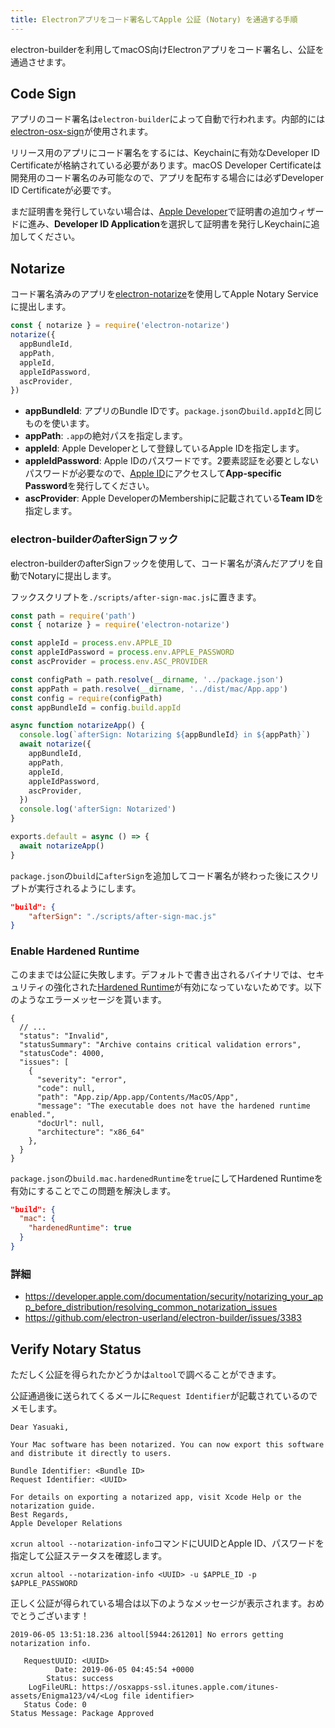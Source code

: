 ```yaml
---
title: Electronアプリをコード署名してApple 公証 (Notary) を通過する手順
---
```


electron-builderを利用してmacOS向けElectronアプリをコード署名し、公証を通過させます。

## Code Sign

アプリのコード署名は`electron-builder`によって自動で行われます。内部的には[electron-osx-sign](https://github.com/electron-userland/electron-osx-sign)が使用されます。

リリース用のアプリにコード署名をするには、Keychainに有効なDeveloper ID Certificateが格納されている必要があります。macOS Developer Certificateは開発用のコード署名のみ可能なので、アプリを配布する場合には必ずDeveloper ID Certificateが必要です。

まだ証明書を発行していない場合は、[Apple Developer](https://developer.apple.com/account/resources/certificates/list)で証明書の追加ウィザードに進み、**Developer ID Application**を選択して証明書を発行しKeychainに追加してください。

## Notarize

コード署名済みのアプリを[electron-notarize](https://github.com/electron-userland/electron-notarize)を使用してApple Notary Serviceに提出します。

```js
const { notarize } = require('electron-notarize')
notarize({
  appBundleId,
  appPath,
  appleId,
  appleIdPassword,
  ascProvider,
})
```

- **appBundleId**: アプリのBundle IDです。`package.json`の`build.appId`と同じものを使います。
- **appPath**: `.app`の絶対パスを指定します。
- **appleId**: Apple Developerとして登録しているApple IDを指定します。
- **appleIdPassword**: Apple IDのパスワードです。2要素認証を必要としないパスワードが必要なので、[Apple ID](https://appleid.apple.com/#!&page=signin)にアクセスして**App-specific Password**を発行してください。
- **ascProvider**: Apple DeveloperのMembershipに記載されている**Team ID**を指定します。

### electron-builderのafterSignフック

electron-builderのafterSignフックを使用して、コード署名が済んだアプリを自動でNotaryに提出します。

フックスクリプトを`./scripts/after-sign-mac.js`に置きます。

```js
const path = require('path')
const { notarize } = require('electron-notarize')

const appleId = process.env.APPLE_ID
const appleIdPassword = process.env.APPLE_PASSWORD
const ascProvider = process.env.ASC_PROVIDER

const configPath = path.resolve(__dirname, '../package.json')
const appPath = path.resolve(__dirname, '../dist/mac/App.app')
const config = require(configPath)
const appBundleId = config.build.appId

async function notarizeApp() {
  console.log(`afterSign: Notarizing ${appBundleId} in ${appPath}`)
  await notarize({
    appBundleId,
    appPath,
    appleId,
    appleIdPassword,
    ascProvider,
  })
  console.log('afterSign: Notarized')
}

exports.default = async () => {
  await notarizeApp()
}
```

`package.json`の`build`に`afterSign`を追加してコード署名が終わった後にスクリプトが実行されるようにします。

```json
"build": {
	"afterSign": "./scripts/after-sign-mac.js"
}
```

### Enable Hardened Runtime

このままでは公証に失敗します。デフォルトで書き出されるバイナリでは、セキュリティの強化された[Hardened Runtime](https://developer.apple.com/documentation/security/hardened_runtime_entitlements)が有効になっていないためです。以下のようなエラーメッセージを貰います。

```jsonc
{
  // ...
  "status": "Invalid",
  "statusSummary": "Archive contains critical validation errors",
  "statusCode": 4000,
  "issues": [
    {
      "severity": "error",
      "code": null,
      "path": "App.zip/App.app/Contents/MacOS/App",
      "message": "The executable does not have the hardened runtime enabled.",
      "docUrl": null,
      "architecture": "x86_64"
    },
  }
}
```

`package.json`の`build.mac.hardenedRuntime`を`true`にしてHardened Runtimeを有効にすることでこの問題を解決します。

```json
"build": {
  "mac": {
    "hardenedRuntime": true
  }
}
```

### 詳細

- https://developer.apple.com/documentation/security/notarizing_your_app_before_distribution/resolving_common_notarization_issues
- https://github.com/electron-userland/electron-builder/issues/3383

## Verify Notary Status

ただしく公証を得られたかどうかは`altool`で調べることができます。

公証通過後に送られてくるメールに`Request Identifier`が記載されているのでメモします。

```
Dear Yasuaki,

Your Mac software has been notarized. You can now export this software and distribute it directly to users.

Bundle Identifier: <Bundle ID>
Request Identifier: <UUID>

For details on exporting a notarized app, visit Xcode Help or the notarization guide.
Best Regards,
Apple Developer Relations
```

`xcrun altool --notarization-info`コマンドにUUIDとApple ID、パスワードを指定して公証ステータスを確認します。

```
xcrun altool --notarization-info <UUID> -u $APPLE_ID -p $APPLE_PASSWORD
```

正しく公証が得られている場合は以下のようなメッセージが表示されます。おめでとうございます！

```
2019-06-05 13:51:18.236 altool[5944:261201] No errors getting notarization info.

   RequestUUID: <UUID>
          Date: 2019-06-05 04:45:54 +0000
        Status: success
    LogFileURL: https://osxapps-ssl.itunes.apple.com/itunes-assets/Enigma123/v4/<Log file identifier>
   Status Code: 0
Status Message: Package Approved
```

